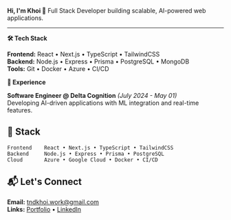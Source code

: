 
**Hi, I'm Khoi 👋**
Full Stack Developer building scalable, AI-powered web applications.

---

**🛠️ Tech Stack**

**Frontend:** React • Next.js • TypeScript • TailwindCSS  
**Backend:** Node.js • Express • Prisma • PostgreSQL • MongoDB  
**Tools:** Git • Docker • Azure • CI/CD

**💼 Experience**

**Software Engineer @ Delta Cognition** *(July 2024 - May 01)*  
Developing AI-driven applications with ML integration and real-time features.

## 🔧 Stack

```
Frontend    React • Next.js • TypeScript • TailwindCSS
Backend     Node.js • Express • Prisma • PostgreSQL
Cloud       Azure • Google Cloud • Docker • CI/CD
```

## 📬 Let's Connect

**Email:** tndkhoi.work@gmail.com  
**Links:** [Portfolio](https://koitran14.vercel.app) • [LinkedIn](https://linkedin.com/in/koitran14)


